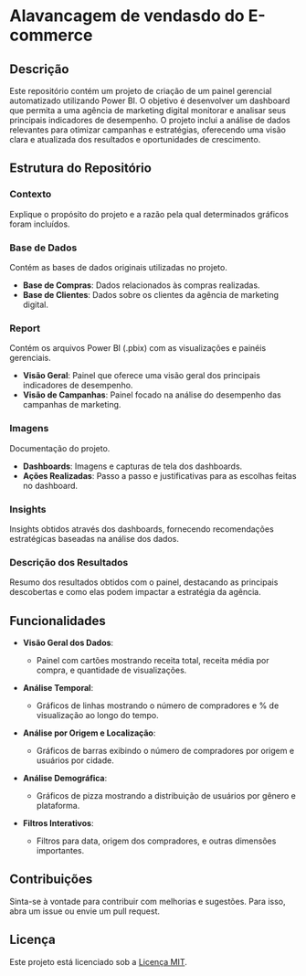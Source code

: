 # Alavancagem de vendasdo do E-commerce 

## Descrição

Este repositório contém um projeto de criação de um painel gerencial automatizado utilizando Power BI. O objetivo é desenvolver um dashboard que permita a uma agência de marketing digital monitorar e analisar seus principais indicadores de desempenho. O projeto inclui a análise de dados relevantes para otimizar campanhas e estratégias, oferecendo uma visão clara e atualizada dos resultados e oportunidades de crescimento.

## Estrutura do Repositório

### Contexto

Explique o propósito do projeto e a razão pela qual determinados gráficos foram incluídos.

### Base de Dados

Contém as bases de dados originais utilizadas no projeto.

- **Base de Compras**: Dados relacionados às compras realizadas.
- **Base de Clientes**: Dados sobre os clientes da agência de marketing digital.

### Report

Contém os arquivos Power BI (.pbix) com as visualizações e painéis gerenciais.

- **Visão Geral**: Painel que oferece uma visão geral dos principais indicadores de desempenho.
- **Visão de Campanhas**: Painel focado na análise do desempenho das campanhas de marketing.

### Imagens

Documentação do projeto.

- **Dashboards**: Imagens e capturas de tela dos dashboards.
- **Ações Realizadas**: Passo a passo e justificativas para as escolhas feitas no dashboard.

### Insights

Insights obtidos através dos dashboards, fornecendo recomendações estratégicas baseadas na análise dos dados.

### Descrição dos Resultados

Resumo dos resultados obtidos com o painel, destacando as principais descobertas e como elas podem impactar a estratégia da agência.

## Funcionalidades

- **Visão Geral dos Dados**:
  - Painel com cartões mostrando receita total, receita média por compra, e quantidade de visualizações.
  
- **Análise Temporal**:
  - Gráficos de linhas mostrando o número de compradores e % de visualização ao longo do tempo.

- **Análise por Origem e Localização**:
  - Gráficos de barras exibindo o número de compradores por origem e usuários por cidade.

- **Análise Demográfica**:
  - Gráficos de pizza mostrando a distribuição de usuários por gênero e plataforma.

- **Filtros Interativos**:
  - Filtros para data, origem dos compradores, e outras dimensões importantes.

## Contribuições

Sinta-se à vontade para contribuir com melhorias e sugestões. Para isso, abra um issue ou envie um pull request.

## Licença

Este projeto está licenciado sob a [Licença MIT](LICENSE).
